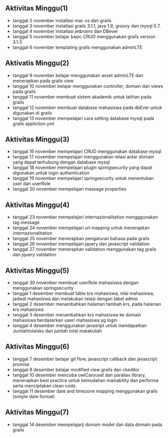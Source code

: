 ## Aktivitas Minggu(1)
* tanggal 2 november installasi mac os dan grails.
* tanggal 3 november installasi grails 3.1.1, java 1.8, groovy dan mysql 5.7.
* tanggal 4 november installasi jetbrains dan DBever
* tanggal 5 november belajar basic CRUD menggunakan grails version 3.1.3
* tanggal 6 november templating grails menggunakan adminLTE

## Aktivatis Minggu(2) 
* tanggal 9 november belajar menggunakan asset adminLTE dan menerapkan pada grails view 
* tanggal 10 november belajar menggunakan controller, domain dan views pada grails
* tanggal 11 november membuat sistem akademik untuk latihan pada grails
* tanggal 12 november membuat database mahasiswa pada dbEver untuk digunakan di grails
* tanggal 13 november mempelajari cara setting database mysql pada grails appliction.yml

## Aktivitas Minggu(3)
* tanggal 16 november mempelajari CRUD menggunakan database mysql
* tanggal 17 november mempelajari menggunakan relasi antar domain yang dapat terhubung dengan database mysql
* tanggal 18 november mempelajari plugin springsecurity yang dapat digunakan untuk login authentication
* tanggal 19 november mempelajari springsecurity untuk menentukan user dan userRole
* tanggal 20 november mempelajari message properties

## Aktivitas Minggu(4)
* tanggal 23 november mempelajari internazionalitation mengggunakan tag message 
* tanggal 24 november mempelajari url mapping untuk menerapkan internazionalitation 
* tanggal 25 november menerapkan pengaturan bahasa pada grails
* tanggal 26 november mempelajari jquery dan javascript validation
* tanggal 27 november menerapkan validation menggunakan tag grails dan jquery validation

## Aktivitas Minggu(5)
* tanggal 30 november membuat userRole mahasiswa dengan menggunakan springsecurity
* tanggal 1 desember membuat table krs mahasiswa, nilai mahasiswa, jadwal mahasiswa dan melakukan relasi dengan tabel admin
* tanggal 2 desember menambahkan halaman tambah krs, pada halaman krs mahasiswa
* tanggal 3 desember menambahkan krs mahasiswa ke domain mahasiswa berdasarkan user/ mahasiswa yg login
* tanggal 4 desember menggunakan javasript untuk mendapatkan Jumlahtotalsks dan jumlah total matakuliah

## Aktivitas Minggu(6)
* tanggal 7 desember belajar git flow, javascript callback dan javascript promise
* tanggal 8 desember belajar modified view grails dan ckeditor
* tanggal 10 desember mencoba owlCarousel dan parallax library, menerapkan best practice untuk kemudahan mainability dan performa serta menciptakan clean code.
* tanggal 11 desember date and timezone mapping menggunakan grails (simple date format)

## Aktivitas Minggu(7)
* tanggal 14 desember mempelajarji domain model dan data domain pada grails